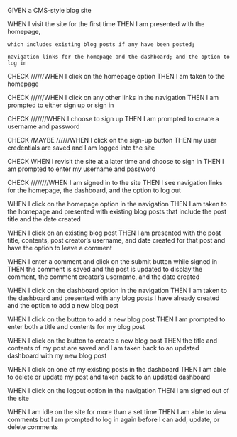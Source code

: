 GIVEN a CMS-style blog site

WHEN I visit the site for the first time
THEN I am presented with the homepage, 
    
    which includes existing blog posts if any have been posted; 

    navigation links for the homepage and the dashboard; and the option to log in

CHECK //////WHEN I click on the homepage option
THEN I am taken to the homepage

CHECK //////WHEN I click on any other links in the navigation
THEN I am prompted to either sign up or sign in

CHECK ///////WHEN I choose to sign up
THEN I am prompted to create a username and password

CHECK /MAYBE //////WHEN I click on the sign-up button
THEN my user credentials are saved and I am logged into the site

CHECK WHEN I revisit the site at a later time and choose to sign in
THEN I am prompted to enter my username and password

CHECK ////////WHEN I am signed in to the site
THEN I see navigation links for the homepage, the dashboard, and the option to log out

WHEN I click on the homepage option in the navigation
THEN I am taken to the homepage and presented with existing blog posts that include the post title and the date created

WHEN I click on an existing blog post
THEN I am presented with the post title, contents, post creator’s username, and date created for that post and have the option to leave a comment

WHEN I enter a comment and click on the submit button while signed in
THEN the comment is saved and the post is updated to display the comment, the comment creator’s username, and the date created

WHEN I click on the dashboard option in the navigation
THEN I am taken to the dashboard and presented with any blog posts I have already created and the option to add a new blog post

WHEN I click on the button to add a new blog post
THEN I am prompted to enter both a title and contents for my blog post

WHEN I click on the button to create a new blog post
THEN the title and contents of my post are saved and I am taken back to an updated dashboard with my new blog post

WHEN I click on one of my existing posts in the dashboard
THEN I am able to delete or update my post and taken back to an updated dashboard

WHEN I click on the logout option in the navigation
THEN I am signed out of the site

WHEN I am idle on the site for more than a set time
THEN I am able to view comments but I am prompted to log in again before I can add, update, or delete comments
